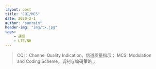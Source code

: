 ```yaml
---
layout: post
title: "CQI/MCS"
date: 2020-2-1
author: "sunrain"
header-img: "img/tx.jpg"
tags:
    - 通信
    - LTE/NR
---
```

> CQI：Channel Quality Indication，信道质量指示；
> MCS: Modulation and Coding Scheme，调制与编码策略；
